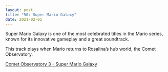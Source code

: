 ```yaml
---
layout: post
title: "50: Super Mario Galaxy"
date: 2021-02-05
---
```


Super Mario Galaxy is one of the most celebrated titles in the Mario series, known for its innovative gameplay and a great soundtrack.

This track plays when Mario returns to Rosalina’s hub world, the Comet Observatory.

[Comet Observatory 3 - Super Mario Galaxy](https://youtu.be/5sN2DpfOhTo)